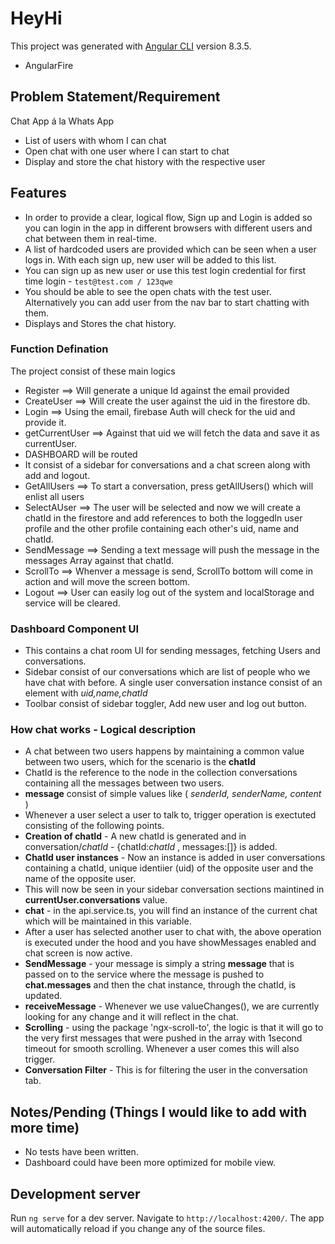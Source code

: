 # HeyHi

This project was generated with [Angular CLI](https://github.com/angular/angular-cli) version 8.3.5.
- AngularFire 

## Problem Statement/Requirement

Chat App á la Whats App
- List of users with whom I can chat
- Open chat with one user where I can start to chat
- Display and store the chat history with the respective user


## Features

- In order to provide a clear, logical flow, Sign up and Login is added so you can login in the app in different browsers with different users and chat between them in real-time.
- A list of hardcoded users are provided which can be seen when a user logs in. With each sign up, new user will be added to this list.
- You can sign up as new user or use this test login credential for first time login - `test@test.com / 123qwe`
- You should be able to see the open chats with the test user. Alternatively you can add user from the nav bar to start chatting with them.
- Displays and Stores the chat history.


### Function Defination 

The project consist of these main logics 

- Register ==> Will generate a unique Id against the email provided 
- CreateUser ==> Will create the user against the uid in the firestore db. 
- Login ==> Using the email, firebase Auth will check for the uid and provide it.
- getCurrentUser ==> Against that uid we will fetch the data and save it as currentUser.
- DASHBOARD will be routed 
- It consist of a sidebar for conversations and a chat screen along with add and logout.
- GetAllUsers ==> To start a conversation, press getAllUsers() which will enlist all users
- SelectAUser ==> The user will be selected and now we will create a chatId in the firestore and 
add references to both the loggedIn user profile and the other profile containing each other's uid, name and chatId.
- SendMessage ==> Sending a text message will push the message in the messages Array against that chatId. 
- ScrollTo ==> Whenver a message is send, ScrollTo bottom will come in action and will move the screen bottom.
- Logout ==> User can easily log out of the system and localStorage and service will be cleared. 


### Dashboard Component UI 

- This contains a chat room UI for sending messages, fetching Users and conversations.
- Sidebar consist of our conversations which are list of people who we have chat with before. A single user conversation instance consist of an element with *uid,name,chatId* 
- Toolbar consist of sidebar toggler, Add new user and log out button.

### How chat works - Logical description 

- A chat between two users happens by maintaining a common value between two users, which for the scenario is the **chatId** 
- ChatId is the reference to the node in the collection conversations containing all the messages between two users. 
- **message** consist of simple values like ( *senderId, senderName, content* )
- Whenever a user select a user to talk to, trigger operation is exectuted consisting of the following points.
- **Creation of chatId** - A new chatId is generated and in conversation/*chatId* - {chatId:*chatId* , messages:[]} is added. 
- **ChatId user instances** - Now an instance is added in user conversations containing a chatId, unique identiier (uid) of the opposite user and the name of the opposite user. 
- This will now be seen in your sidebar conversation sections maintined in **currentUser.conversations** value. 
- **chat** - in the api.service.ts, you will find an instance of the current chat which will be maintained in this variable.
- After a user has selected another user to chat with, the above operation is executed under the hood and you have showMessages enabled and chat screen is now active. 
- **SendMessage** - your message is simply a string **message** that is passed on to the service where the message is pushed to **chat.messages** and then the chat instance, through the chatId, is updated. 
- **receiveMessage** - Whenever we use valueChanges(), we are currently looking for any change and it will reflect in the chat. 
- **Scrolling** - using the package 'ngx-scroll-to', the logic is that it will go to the very first messages that were pushed in the array with 1second timeout for smooth scrolling. Whenever a user comes this will also trigger. 
- **Conversation Filter** - This is for filtering the user in the conversation tab. 


## Notes/Pending (Things I would like to add with more time)

- No tests have been written.
- Dashboard could have been more optimized for mobile view.


## Development server

Run `ng serve` for a dev server. Navigate to `http://localhost:4200/`. The app will automatically reload if you change any of the source files.



